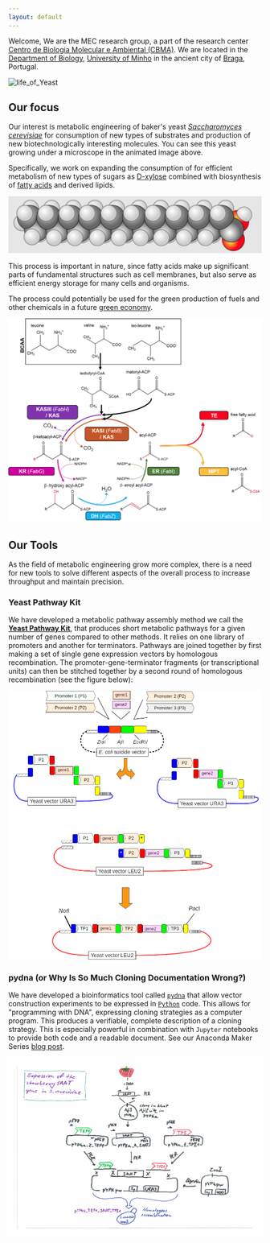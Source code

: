 ```yaml
---
layout: default
---
```


Welcome, We are the MEC research group,
a part of the research center
[Centro de Biologia Molecular e Ambiental (CBMA)](https://www.google.pt/url?sa=t&rct=j&q=&esrc=s&source=web&cd=1&cad=rja&uact=8&ved=0ahUKEwjhgeWevKLLAhUIQBoKHQfcDcAQFggbMAA&url=http%3A%2F%2Fcbma.bio.uminho.pt%2F&usg=AFQjCNERIO6tvOxPHIgk4DaE4Y5LivlEXQ&sig2=8-94NSGguCRjdxnoOm0cYQ&bvm=bv.115339255,d.ZWU).
We are located in the [Department of Biology](https://goo.gl/maps/JyphLrwBYejffwTx5),
[University of Minho](https://www.uminho.pt/EN) in the ancient city of
[Braga](https://en.wikipedia.org/wiki/Braga),
Portugal.

![life_of_Yeast](The_life_of_Yeast_wide.gif)

## Our focus

Our interest is metabolic engineering of baker's yeast
[*Saccharomyces cerevisiae*](https://en.wikipedia.org/wiki/Saccharomyces_cerevisiae)
for consumption of new types of substrates and
production of new biotechnologically interesting molecules.
You can see this yeast growing under a microscope in the animated image above.


Specifically, we work on expanding the consumption of for efficient metabolism
of new types of sugars as
[D-xylose](https://en.wikipedia.org/wiki/Xylose) combined with biosynthesis of
[fatty acids](https://en.wikipedia.org/wiki/Fatty_acid) and derived lipids.


![fa](fa.png)


This process is important in nature, since fatty acids make up significant
parts of fundamental structures such as cell membranes, but also serve as
efficient energy storage for many cells and organisms.


The process could potentially be used for the green production of fuels
and other chemicals in a future [green economy](https://en.wikipedia.org/wiki/Green_economy).


![fas](fas.png)



## Our Tools


As the field of metabolic engineering grow more complex, there is a need for
new tools to solve different aspects of the overall process to increase
throughput and maintain precision.


### Yeast Pathway Kit

We have developed a metabolic pathway assembly method we call
the [**Yeast Pathway Kit**](https://pubmed.ncbi.nlm.nih.gov/26916955), that produces
short metabolic pathways for a given number of genes compared to other methods.
It relies on one library of promoters and another for terminators. Pathways are
joined together by first making a set of single gene expression vectors by
homologous recombination. The promoter-gene-terminator fragments
(or transcriptional units) can then be stitched together by a second round of
homologous recombination (see the figure below):


![ypk](yeast_pathway_kit_figure2.png)

### pydna (or Why Is So Much Cloning Documentation Wrong?)

We have developed a bioinformatics tool called [`pydna`](https://github.com/BjornFJohansson/pydna#-pydna) that allow vector construction
experiments to be expressed in [`Python`](https://www.python.org) code.
This allows for "programming with DNA", expressing cloning strategies as a computer
program. This produces a verifiable, complete description of a cloning strategy.
This is especially powerful in combination with `Jupyter` notebooks to provide
both code and a readable document. See our Anaconda Maker
Series [blog post](https://www.anaconda.com/blog/why-is-so-much-cloning-documentation-wrong).


![pydna](saat_cloning_animation.gif)